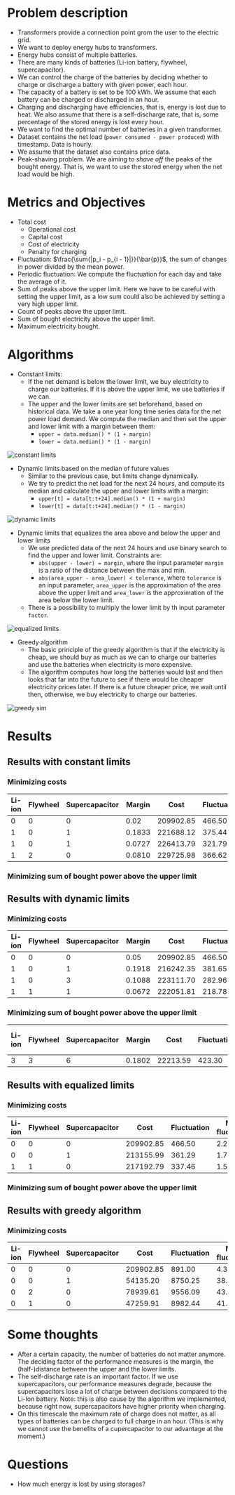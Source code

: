 # Problem description
* Transformers provide a connection point grom the user to the electric grid.
* We want to deploy energy hubs to transformers.
* Energy hubs consist of multiple batteries.
* There are many kinds of batteries (Li-ion battery, flywheel, supercapacitor).
* We can control the charge of the batteries by deciding whether to charge or discharge a battery with given power, each hour.
* The capacity of a battery is set to be 100 kWh. We assume that each battery can be charged or discharged in an hour.
* Charging and discharging have efficiencies, that is, energy is lost due to heat. We also assume that there is a self-discharge rate, that is, some percentage of the stored energy is lost every hour.
* We want to find the optimal number of batteries in a given transformer.
* Dataset contains the net load (`power consumed - power produced`) with timestamp. Data is hourly.
* We assume that the dataset also contains price data.
* Peak-shaving problem. We are aiming to _shave off_ the peaks of the bought energy. That is, we want to use the stored energy when the net load would be high.

# Metrics and Objectives
* Total cost
  * Operational cost
  * Capital cost
  * Cost of electricity
  * Penalty for charging
* Fluctuation: $\frac{\sum{|p_i - p_{i - 1}|}}{\bar{p}}$, the sum of changes in power divided by the mean power.
* Periodic fluctuation: We compute the fluctuation for each day and take the average of it.
* Sum of peaks above the upper limit. Here we have to be careful with setting the upper limit, as a low sum could also be achieved by setting a very high upper limit.
* Count of peaks above the upper limit.
* Sum of bought electricity above the upper limit.
* Maximum electricity bought.

# Algorithms
* Constant limits:
  * If the net demand is below the lower limit, we buy electricity to charge our batteries. If it is above the upper limit, we use batteries if we can.
  * The upper and the lower limits are set beforehand, based on historical data. We take a one year long time series data for the net power load demand. We compute the median and then set the upper and lower limit with a margin between them:
    * `upper = data.median() * (1 + margin)`
    * `lower = data.median() * (1 - margin)`

![constant limits](figures/ConstLimPeakShaveSim.png)

* Dynamic limits based on the median of future values
  * Similar to the previous case, but limits change dynamically.
  * We try to predict the net load for the next 24 hours, and compute its median and calculate the upper and lower limits with a margin:
    * `upper[t] = data[t:t+24].median() * (1 + margin)`
    * `lower[t] = data[t:t+24].median() * (1 - margin)`

![dynamic limits](figures/DynamicLimPeakShaveSim.png)

* Dynamic limits that equalizes the area above and below the upper and lower limits
  * We use predicted data of the next 24 hours and use binary search to find the upper and lower limit. Constraints are:
    * `abs(upper - lower) = margin`, where the input parameter `margin` is a ratio of the distance between the max and min.
    * `abs(area_upper - area_lower) < tolerance`, where `tolerance` is an input parameter, `area_upper` is the approximation of the area above the upper limit and `area_lower` is the approximation of the area below the lower limit.
  * There is a possibility to multiply the lower limit by th input parameter `factor`. 
  
![equalized limits](figures/EqualizedLimPeakShaveSim.png)

* Greedy algorithm
  * The basic principle of the greedy algorithm is that if the electricity is cheap, we should buy as much as we can to charge our batteries and use the batteries when electricity is more expensive.
  * The algorithm computes how long the batteries would last and then looks that far into the future to see if there would be cheaper electricity prices later. If there is a future cheaper price, we wait until then, otherwise, we buy electricity to charge our batteries.

![greedy sim](figures/GreedySim.png)

# Results

## Results with constant limits
### Minimizing costs

| Li-ion | Flywheel | Supercapacitor | Margin |    Cost   | Fluctuation | Mean fluctuation | Peak sum | Peak count |
|--------|----------|----------------|--------|-----------|-------------|------------------|----------|------------|
|   0    |     0    |        0       | 0.02   | 209902.85 |   466.50    |       2.22       |  3979.86 |    205     |
|   1    |     0    |        1       | 0.1833 | 221688.12 |   375.44    |       1.72       |  1879.41 |    118     |
|   1    |     0    |        1       | 0.0727 | 226413.79 |   321.79    |       1.49       |  2650.39 |    122     |
|   1    |     2    |        0       | 0.0810 | 229725.98 |   366.62    |       1.75       |  2447.16 |    112     |

### Minimizing sum of bought power above the upper limit

## Results with dynamic limits
### Minimizing costs

| Li-ion | Flywheel | Supercapacitor | Margin |    Cost   | Fluctuation | Mean fluctuation | Peak sum | Peak count |
|--------|----------|----------------|--------|-----------|-------------|------------------|----------|------------|
|   0    |     0    |        0       | 0.05   | 209902.85 |   466.50    |       2.22       | 3462.94  |    234     |
|   1    |     0    |        1       | 0.1918 | 216242.35 |   381.65    |       1.78       |  825.56  |    114     |
|   1    |     0    |        3       | 0.1088 | 223111.70 |   282.96    |       1.31       | 1281.14  |    131     |
|   1    |     1    |        1       | 0.0672 | 222051.81 |   218.78    |       1.02       | 1529.34  |    133     |

### Minimizing sum of bought power above the upper limit

| Li-ion | Flywheel | Supercapacitor | Margin |    Cost   | Fluctuation | Mean fluctuation | Peak sum | Peak count | Peak bought | Sum above limit |
|--------|----------|----------------|--------|-----------|-------------|------------------|----------|------------|-------------|-----------------|
|   3    |     3    |        6       | 0.1802 |  22213.59 |   423.30    |       1.39       | 3295.79  |    158     |    113.80   |     22213.59    |


## Results with equalized limits
### Minimizing costs

| Li-ion | Flywheel | Supercapacitor |    Cost   | Fluctuation | Mean fluctuation | Peak sum | Peak count |
|--------|----------|----------------|-----------|-------------|------------------|----------|------------|
|   0    |     0    |        0       | 209902.85 |    466.50   |       2.22       |  1820.35 |    227     |
|   0    |     0    |        1       | 213155.99 |    361.29   |       1.70       |   956.76 |    168     |
|   1    |     1    |        0       | 217192.79 |    337.46   |       1.59       |   299.18 |     69     |

### Minimizing sum of bought power above the upper limit

## Results with greedy algorithm
### Minimizing costs

| Li-ion | Flywheel | Supercapacitor |    Cost   | Fluctuation | Mean fluctuation |
|--------|----------|----------------|-----------|-------------|------------------|
|   0    |     0    |        0       | 209902.85 |    891.00   |       4.36       |
|   0    |     0    |        1       |  54135.20 |   8750.25   |      38.99       |
|   0    |     2    |        0       |  78939.61 |   9556.09   |      43.92       |
|   0    |     1    |        0       |  47259.91 |   8982.44   |      41.38       |

# Some thoughts

* After a certain capacity, the number of batteries do not matter anymore. The deciding factor of the performance measures is the margin, the (half-)distance between the upper and the lower limits.
* The self-discharge rate is an important factor. If we use supercapacitors, our performance measures degrade, because the supercapacitors lose a lot of charge between decisions compared to the Li-Ion battery. Note: this is also cause by the algorithm we implemented, because right now, supercapacitors have higher priority when charging.
* On this timescale the maximum rate of charge does not matter, as all types of batteries can be charged to full charge in an hour. (This is why we cannot use the benefits of a cupercapacitor to our advantage at the moment.)

# Questions
* How much energy is lost by using storages?